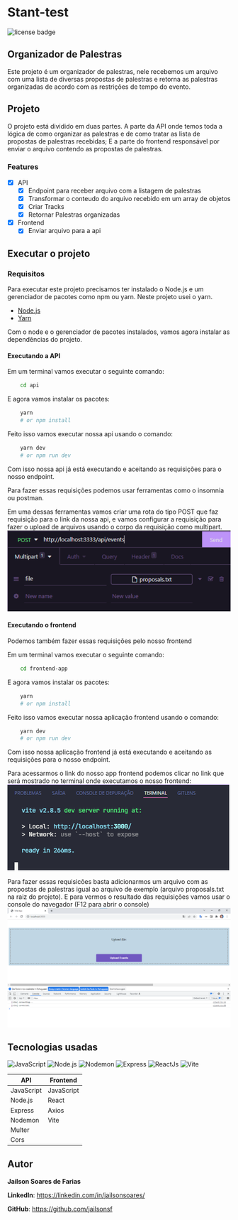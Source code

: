 # Stant-test
![license badge](https://img.shields.io/github/license/jailsonsf/Stant-test?style=for-the-badge)
## Organizador de Palestras
Este projeto é um organizador de palestras, nele recebemos um arquivo com uma lista de diversas propostas de palestras e retorna as palestras organizadas de acordo com as restrições de tempo do evento.
## Projeto
O projeto está dividido em duas partes. A parte da API onde temos toda a lógica de como organizar as palestras e de como tratar as lista de propostas de palestras recebidas; E a parte do frontend responsável por enviar o arquivo contendo as propostas de palestras.
### Features
- [x] API
  - [x] Endpoint para receber arquivo com a listagem de palestras
  - [x] Transformar o conteudo do arquivo recebido em um array de objetos
  - [x] Criar Tracks
  - [x] Retornar Palestras organizadas
- [x] Frontend
  - [x] Enviar arquivo para a api
## Executar o projeto
### Requisitos
Para executar este projeto precisamos ter instalado o Node.js e um gerenciador de pacotes como npm ou yarn. Neste projeto usei o yarn.
- [Node.js](https://nodejs.org/en/)
- [Yarn](https://yarnpkg.com/)

Com o node e o gerenciador de pacotes instalados, vamos agora instalar as dependências do projeto.

#### Executando a API
Em um terminal vamos executar o seguinte comando:
```bash
    cd api
```
E agora vamos instalar os pacotes:
```bash
    yarn
    # or npm install
```
Feito isso vamos executar nossa api usando o comando:
```bash
    yarn dev
    # or npm run dev
```
Com isso nossa api já está executando e aceitando as requisições para o nosso endpoint.

Para fazer essas requisições podemos usar ferramentas como o insomnia ou postman.

Em uma dessas ferramentas vamos criar uma rota do tipo POST que faz requisição para o link da nossa api, e vamos configurar a requisição para fazer o upload de arquivos usando o corpo da requisição como multipart.
![Post Insomnia](assets/insomnia.png)
#### Executando o frontend
Podemos também fazer essas requisições pelo nosso frontend

Em um terminal vamos executar o seguinte comando:
```bash
    cd frontend-app
```
E agora vamos instalar os pacotes:
```bash
    yarn
    # or npm install
```
Feito isso vamos executar nossa aplicação frontend usando o comando:
```bash
    yarn dev
    # or npm run dev
```
Com isso nossa aplicação frontend já está executando e aceitando as requisições para o nosso endpoint.

Para acessarmos o link do nosso app frontend podemos clicar no link que será mostrado no terminal onde executamos o nosso frontend:
![Terminal](assets/terminal.png)

Para fazer essas requisicões basta adicionarmos um arquivo com as propostas de palestras igual ao arquivo de exemplo (arquivo proposals.txt na raiz do projeto). E para vermos o resultado das requisições vamos usar o console do navegador (F12 para abrir o console)
![App](assets/app.png)
## Tecnologias usadas
![JavaScript](https://img.shields.io/badge/-JavaScript-F7DF1E?logo=javascript&logoColor=white&style=for-the-badge)
![Node.js](https://img.shields.io/badge/-Node.js-339933?logo=node.js&logoColor=white&style=for-the-badge)
![Nodemon](https://img.shields.io/badge/-Nodemon-76D04B?logo=nodemon&logoColor=white&style=for-the-badge)
![Express](https://img.shields.io/badge/-Express-000000?logo=express&logoColor=white&style=for-the-badge)
![ReactJs](https://img.shields.io/badge/-ReactJs-61DAFB?logo=react&logoColor=white&style=for-the-badge)
![Vite](https://img.shields.io/badge/-Vite-646CFF?logo=vite&logoColor=white&style=for-the-badge)

| API        | Frontend   |
|------------|------------|
| JavaScript | JavaScript |
| Node.js    | React      |
| Express    | Axios      |
| Nodemon    | Vite       |
| Multer     |            |
| Cors       |            |
## Autor
**Jailson Soares de Farias**

**LinkedIn**: https://linkedin.com/in/jailsonsoares/

**GitHub**: https://github.com/jailsonsf
